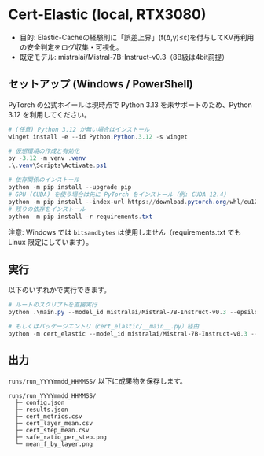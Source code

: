 # Cert-Elastic (local, RTX3080)

- 目的: Elastic-Cacheの経験則に「誤差上界」(f(Δ,γ)≤ε)を付与してKV再利用の安全判定をログ収集・可視化。
- 既定モデル: mistralai/Mistral-7B-Instruct-v0.3（8B級は4bit前提）

## セットアップ (Windows / PowerShell)

PyTorch の公式ホイールは現時点で Python 3.13 を未サポートのため、Python 3.12 を利用してください。

```powershell
# (任意) Python 3.12 が無い場合はインストール
winget install -e --id Python.Python.3.12 -s winget

# 仮想環境の作成と有効化
py -3.12 -m venv .venv
.\.venv\Scripts\Activate.ps1

# 依存関係のインストール
python -m pip install --upgrade pip
# GPU (CUDA) を使う場合は先に PyTorch をインストール（例: CUDA 12.4）
python -m pip install --index-url https://download.pytorch.org/whl/cu124 torch torchvision torchaudio
# 残りの依存をインストール
python -m pip install -r requirements.txt
```

注意: Windows では `bitsandbytes` は使用しません（requirements.txt でも Linux 限定にしています）。

## 実行

以下のいずれかで実行できます。

```powershell
# ルートのスクリプトを直接実行
python .\main.py --model_id mistralai/Mistral-7B-Instruct-v0.3 --epsilon 0.02 --topk 1 --max_new_tokens 128

# もしくはパッケージエントリ（cert_elastic/__main__.py）経由
python -m cert_elastic --model_id mistralai/Mistral-7B-Instruct-v0.3 --epsilon 0.02 --topk 1 --max_new_tokens 128
```

## 出力

`runs/run_YYYYmmdd_HHMMSS/` 以下に成果物を保存します。

```text
runs/run_YYYYmmdd_HHMMSS/
  ├─ config.json
  ├─ results.json
  ├─ cert_metrics.csv
  ├─ cert_layer_mean.csv
  ├─ cert_step_mean.csv
  ├─ safe_ratio_per_step.png
  └─ mean_f_by_layer.png
```
